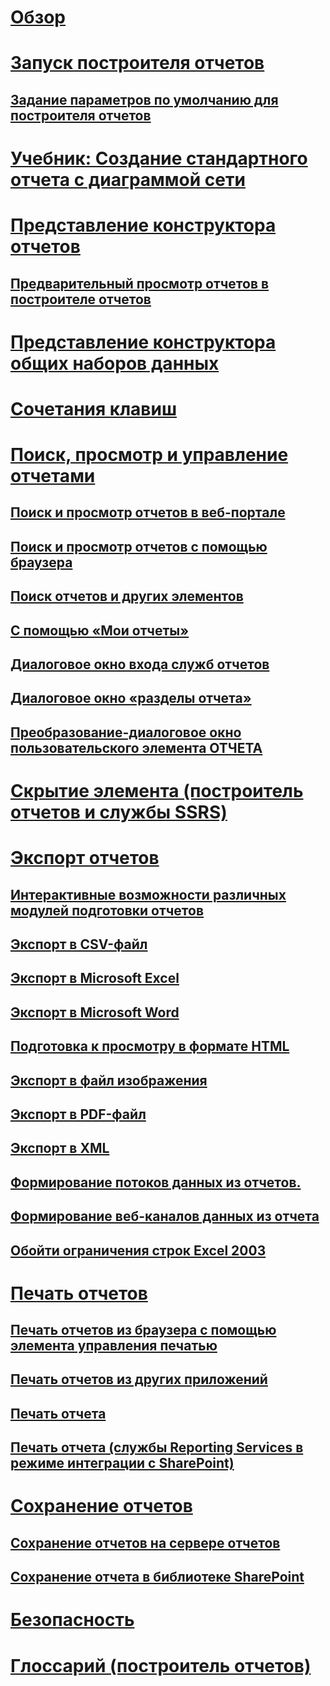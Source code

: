 # [Обзор](report-builder-in-sql-server-2016.md)  
# [Запуск построителя отчетов](start-report-builder.md)  
## [Задание параметров по умолчанию для построителя отчетов](set-default-options-for-report-builder.md)  
# [Учебник: Создание стандартного отчета с диаграммой сети](tutorial-create-a-quick-chart-report-offline-report-builder.md)  
# [Представление конструктора отчетов](report-design-view-report-builder.md)  
## [Предварительный просмотр отчетов в построителе отчетов](previewing-reports-in-report-builder.md)  
# [Представление конструктора общих наборов данных](shared-dataset-design-view-report-builder.md)  
# [Сочетания клавиш](keyboard-shortcuts-report-builder.md)  
# [Поиск, просмотр и управление отчетами](finding-viewing-and-managing-reports-report-builder-and-ssrs.md)  
## [Поиск и просмотр отчетов в веб-портале](finding-and-viewing-reports-in-the-web-portal-report-builder-and-ssrs.md)  
## [Поиск и просмотр отчетов с помощью браузера](finding-and-viewing-reports-with-a-browser-report-builder-and-ssrs.md)  
## [Поиск отчетов и других элементов](searching-for-reports-and-other-items-report-builder-and-ssrs.md)  
## [С помощью «Мои отчеты»](using-my-reports-report-builder-and-ssrs.md)  
## [Диалоговое окно входа служб отчетов](reporting-services-login-dialog-box-report-builder.md)  
## [Диалоговое окно «разделы отчета»](report-sections-dialog-box-report-builder.md)  
## [Преобразование-диалоговое окно пользовательского элемента ОТЧЕТА](convert-cri-dialog-box-report-builder.md)  
# [Скрытие элемента (построитель отчетов и службы SSRS)](hide-an-item-report-builder-and-ssrs.md)  
# [Экспорт отчетов](export-reports-report-builder-and-ssrs.md)  
## [Интерактивные возможности различных модулей подготовки отчетов](interactive-functionality-different-report-rendering-extensions.md)  
## [Экспорт в CSV-файл](exporting-to-a-csv-file-report-builder-and-ssrs.md)  
## [Экспорт в Microsoft Excel](exporting-to-microsoft-excel-report-builder-and-ssrs.md)  
## [Экспорт в Microsoft Word](exporting-to-microsoft-word-report-builder-and-ssrs.md)  
## [Подготовка к просмотру в формате HTML](rendering-to-html-report-builder-and-ssrs.md)  
## [Экспорт в файл изображения](exporting-to-an-image-file-report-builder-and-ssrs.md)  
## [Экспорт в PDF-файл](exporting-to-a-pdf-file-report-builder-and-ssrs.md)  
## [Экспорт в XML](exporting-to-xml-report-builder-and-ssrs.md)  
## [Формирование потоков данных из отчетов.](generating-data-feeds-from-reports-report-builder-and-ssrs.md)  
## [Формирование веб-каналов данных из отчета](generate-data-feeds-from-a-report-report-builder-and-ssrs.md)  
## [Обойти ограничения строк Excel 2003](work-around-the-excel-2003-row-limitation.md)  
# [Печать отчетов](print-reports-report-builder-and-ssrs.md)  
## [Печать отчетов из браузера с помощью элемента управления печатью](print-reports-from-a-browser-with-the-print-control-report-builder-and-ssrs.md)  
## [Печать отчетов из других приложений](print-reports-from-other-applications-report-builder-and-ssrs.md)  
## [Печать отчета](print-a-report-report-builder-and-ssrs.md)  
## [Печать отчета (службы Reporting Services в режиме интеграции с SharePoint)](print-a-report-reporting-services-in-sharepoint-mode.md)  
# [Сохранение отчетов](saving-reports-report-builder.md)  
## [Сохранение отчетов на сервере отчетов](save-reports-to-a-report-server-report-builder.md)  
## [Сохранение отчета в библиотеке SharePoint](save-a-report-to-a-sharepoint-library-report-builder.md)  
# [Безопасность](security-report-builder.md)  
# [Глоссарий (построитель отчетов)](glossary-report-builder.md)  
